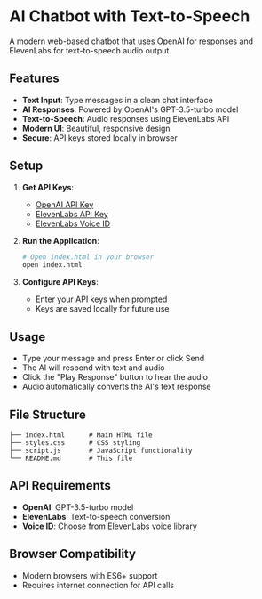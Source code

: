 # AI Chatbot with Text-to-Speech

A modern web-based chatbot that uses OpenAI for responses and ElevenLabs for text-to-speech audio output.

## Features

- **Text Input**: Type messages in a clean chat interface
- **AI Responses**: Powered by OpenAI's GPT-3.5-turbo model
- **Text-to-Speech**: Audio responses using ElevenLabs API
- **Modern UI**: Beautiful, responsive design
- **Secure**: API keys stored locally in browser

## Setup

1. **Get API Keys**:
   - [OpenAI API Key](https://platform.openai.com/api-keys)
   - [ElevenLabs API Key](https://elevenlabs.io/api-key)
   - [ElevenLabs Voice ID](https://elevenlabs.io/voice-library)

2. **Run the Application**:
   ```bash
   # Open index.html in your browser
   open index.html
   ```

3. **Configure API Keys**:
   - Enter your API keys when prompted
   - Keys are saved locally for future use

## Usage

- Type your message and press Enter or click Send
- The AI will respond with text and audio
- Click the "Play Response" button to hear the audio
- Audio automatically converts the AI's text response

## File Structure

```
├── index.html      # Main HTML file
├── styles.css      # CSS styling
├── script.js       # JavaScript functionality
└── README.md       # This file
```

## API Requirements

- **OpenAI**: GPT-3.5-turbo model
- **ElevenLabs**: Text-to-speech conversion
- **Voice ID**: Choose from ElevenLabs voice library

## Browser Compatibility

- Modern browsers with ES6+ support
- Requires internet connection for API calls 